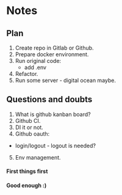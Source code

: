 # Notes

## Plan
1. Create repo in Gitlab or Github.
2. Prepare docker environment.
3. Run original code:
    - add .env
4. Refactor.
5. Run some server - digital ocean maybe.


## Questions and doubts
1. What is github kanban board?
2. Github CI.
3. DI it or not.
4. Github oauth:
  - login/logout - logout is needed?
5. Env management.


#### First things first
#### Good enough :)
